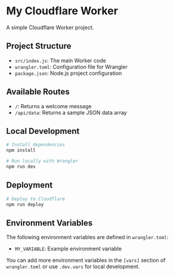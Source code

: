 # My Cloudflare Worker

A simple Cloudflare Worker project.

## Project Structure

- `src/index.js`: The main Worker code
- `wrangler.toml`: Configuration file for Wrangler
- `package.json`: Node.js project configuration

## Available Routes

- `/`: Returns a welcome message
- `/api/data`: Returns a sample JSON data array

## Local Development

```bash
# Install dependencies
npm install

# Run locally with Wrangler
npm run dev
```

## Deployment

```bash
# Deploy to Cloudflare
npm run deploy
```

## Environment Variables

The following environment variables are defined in `wrangler.toml`:

- `MY_VARIABLE`: Example environment variable

You can add more environment variables in the `[vars]` section of `wrangler.toml` or use `.dev.vars` for local development.

